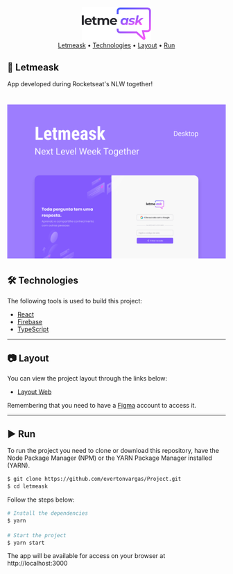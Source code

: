 
 <div align="center">

 <img alt="Letmeask" src="images/logo.svg" width="160px">
  <div>
 <a href="#rocket-letmeask">Letmeask</a> •
 <a href="#hammer_and_wrench-technologies">Technologies</a> •
 <a href="#camera-layout">Layout</a> •
 <a href="#arrow_forward-run">Run</a>
 </div>
 </div>


## :rocket: **Letmeask**

App developed during Rocketseat's NLW together!

<h1 align="center">
    <img alt="Letmeask" title="Letmeask" src="images/cover.svg" />
</h1>

## :hammer_and_wrench: **Technologies**

The following tools is used to build this project:

- [React](https://reactjs.org)
- [Firebase](https://firebase.google.com/)
- [TypeScript](https://www.typescriptlang.org/)

---
## :camera: **Layout**

You can view the project layout through the links below:

- [Layout Web](https://www.figma.com/file/u6m6veBOMWyWbuytfUeRkR/Letmeask?node-id=0%3A1) 

Remembering that you need to have a [Figma](http://figma.com/) account to access it.

---
## :arrow_forward: **Run**

To run the project you need to clone or download this repository, have the Node Package Manager (NPM) or the YARN Package Manager installed (YARN).

```bash
$ git clone https://github.com/evertonvargas/Project.git
$ cd letmeask
```

Follow the steps below:
```bash
# Install the dependencies
$ yarn

# Start the project
$ yarn start
```
The app will be available for access on your browser at http://localhost:3000



